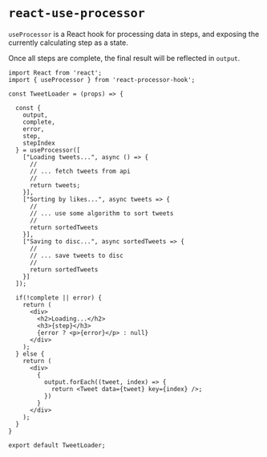 # `react-use-processor`

`useProcessor` is a React hook for processing data in steps, and exposing the currently calculating step as a state.

Once all steps are complete, the final result will be reflected in `output`.


```JSX
import React from 'react';
import { useProcessor } from 'react-processor-hook';

const TweetLoader = (props) => {

  const {
    output,
    complete,
    error,
    step,
    stepIndex
  } = useProcessor([
    ["Loading tweets...", async () => {
      //
      // ... fetch tweets from api
      //
      return tweets;
    }],
    ["Sorting by likes...", async tweets => {
      //
      // ... use some algorithm to sort tweets
      //
      return sortedTweets
    }],
    ["Saving to disc...", async sortedTweets => {
      //
      // ... save tweets to disc
      //
      return sortedTweets
    }]
  ]);

  if(!complete || error) {
    return (
      <div>
        <h2>Loading...</h2>
        <h3>{step}</h3>
        {error ? <p>{error}</p> : null}
      </div>
    );
  } else {
    return (
      <div>
        {
          output.forEach((tweet, index) => {
            return <Tweet data={tweet} key={index} />;
          })
        }
      </div>
    );
  }
}

export default TweetLoader;
```
